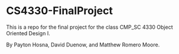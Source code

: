 # CS4330-FinalProject
This is a repo for the final project for the class CMP_SC 4330 Object Oriented Design I.


By Payton Hosna, David Duenow, and Matthew Romero Moore.
